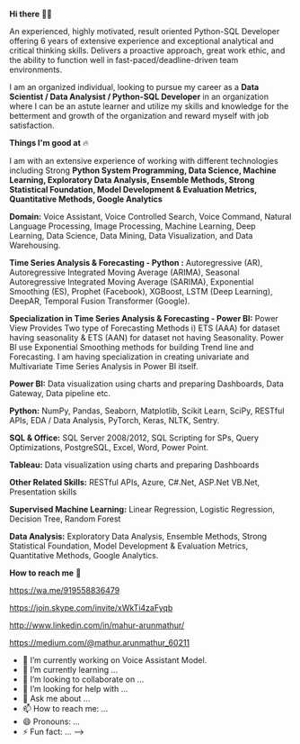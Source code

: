 **Hi there** 👋🏻

An experienced, highly motivated, result oriented Python-SQL Developer offering 6 years of extensive experience and exceptional analytical and critical thinking skills. Delivers a proactive approach, great work ethic, and the ability to function well in fast-paced/deadline-driven team environments.

I am an organized individual, looking to pursue my career as a **Data Scientist / Data Analysist / Python-SQL Developer** in an  organization where I can be an astute learner and utilize my skills and knowledge for the betterment and growth of the organization and reward myself with job satisfaction.


**Things I'm good at** 🔥

I am with an extensive experience of working with different technologies including Strong **Python System Programming, Data Science, Machine Learning, Exploratory Data Analysis, Ensemble Methods, Strong Statistical Foundation, Model Development & Evaluation Metrics, Quantitative Methods, Google Analytics**

**Domain:** Voice Assistant, Voice Controlled Search, Voice Command, Natural Language Processing, Image Processing, Machine Learning, Deep Learning, Data Science, Data Mining, Data Visualization, and Data Warehousing.

**Time Series Analysis & Forecasting - Python :** Autoregressive (AR), Autoregressive Integrated Moving Average (ARIMA), Seasonal Autoregressive Integrated Moving Average (SARIMA), Exponential Smoothing (ES), Prophet (Facebook), XGBoost, LSTM (Deep Learning), DeepAR, Temporal Fusion Transformer (Google). 

**Specialization in Time Series Analysis & Forecasting - Power BI:** Power View Provides Two type of Forecasting Methods i) ETS (AAA) for dataset having seasonality & ETS (AAN) for dataset not having Seasonality. Power BI use Exponential Smoothing methods for building Trend line and Forecasting. I am having specialization in creating univariate and Multivariate Time Series Analysis in Power BI itself.

**Power BI:** Data visualization using charts and preparing Dashboards, Data Gateway, Data pipeline etc.

**Python:** NumPy, Pandas, Seaborn, Matplotlib, Scikit Learn, SciPy, RESTful APIs, EDA / Data Analysis, PyTorch, Keras, NLTK, Sentry.

**SQL & Office:** SQL Server 2008/2012, SQL Scripting for SPs, Query Optimizations, PostgreSQL, Excel, Word, Power Point.

**Tableau:** Data visualization using charts and preparing Dashboards

**Other Related Skills:** RESTful APIs, Azure, C#.Net, ASP.Net VB.Net, Presentation skills

**Supervised Machine Learning:** Linear Regression, Logistic Regression, Decision Tree, Random Forest

**Data Analysis:** Exploratory Data Analysis, Ensemble Methods, Strong Statistical Foundation, Model Development & Evaluation Metrics, Quantitative Methods, Google Analytics.

**How to reach me** 📱

https://wa.me/919558836479

https://join.skype.com/invite/xWkTi4zaFyqb

http://www.linkedin.com/in/mahur-arunmathur/

https://medium.com/@mathur.arunmathur_60211
         



- 🔭 I’m currently working on Voice Assistant Model.
- 🌱 I’m currently learning ...
- 👯 I’m looking to collaborate on ...
- 🤔 I’m looking for help with ...
- 💬 Ask me about ...
- 📫 How to reach me: ...
- 😄 Pronouns: ...
- ⚡ Fun fact: ...
-->
